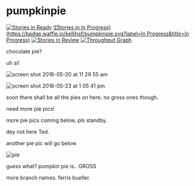 # pumpkinpie
[![Stories in Ready](https://badge.waffle.io/kellihsf/pumpkinpie.svg?label=ready&title=Ready)](http://waffle.io/kellihsf/pumpkinpie)
[![Stories in In Progress](https://badge.waffle.io/kellihsf/pumpkinpie.svg?label=In Progress&title=In Progress)](http://waffle.io/kellihsf/pumpkinpie)
[![Stories in Review](https://badge.waffle.io/kellihsf/pumpkinpie.svg?label=review&title=review)](http://waffle.io/kellihsf/pumpkinpie)
[![Throughput Graph](https://graphs.waffle.io/kellihsf/pumpkinpie/throughput.svg)](https://waffle.io/kellihsf/pumpkinpie/metrics/throughput)

chocolate pie?

uh si!


![screen shot 2016-05-20 at 11 29 55 am](https://cloud.githubusercontent.com/assets/4775572/15436279/4e5a0cbc-1e7e-11e6-91fd-6d08dcb23640.png)


![screen shot 2016-05-23 at 1 05 41 pm](https://cloud.githubusercontent.com/assets/4775572/15481334/283055ee-20e7-11e6-82d5-893c4831fc85.png)

soon there shall be all the pies on here. no gross ones though.

need more pie pics!

more pie pics coming below, pls standby.

dey not here Ted.

another pie pic will go below.

![pie](https://cloud.githubusercontent.com/assets/4775572/16343259/4db13c8c-39f3-11e6-84aa-063db8a7f697.jpg)

guess what? pumpkin pie is.. GROSS

more branch names. ferris bueller. 

